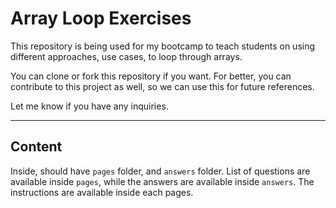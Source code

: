 # Array Loop Exercises

This repository is being used for my bootcamp to teach students on using different approaches, use cases, to loop through arrays.

You can clone or fork this repository if you want. For better, you can contribute to this project as well, so we can use this for future references.

Let me know if you have any inquiries.

---

## Content

Inside, should have `pages` folder, and `answers` folder. List of questions are available inside `pages`, while the answers are available inside `answers`. The instructions are available inside each pages.

